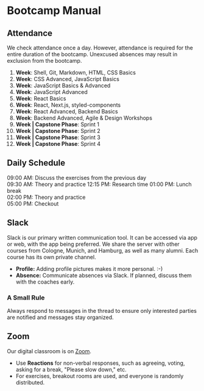 # Bootcamp Manual

## Attendance

We check attendance once a day. However, attendance is required for the entire duration of the bootcamp. Unexcused absences may result in exclusion from the bootcamp.

1. **Week**: Shell, Git, Markdown, HTML, CSS Basics
2. **Week**: CSS Advanced, JavaScript Basics
3. **Week**: JavaScript Basics & Advanced
4. **Week**: JavaScript Advanced
5. **Week**: React Basics
6. **Week**: React, Next.js, styled-components
7. **Week**: React Advanced, Backend Basics
8. **Week**: Backend Advanced, Agile & Design Workshops
9. **Week | Capstone Phase**: Sprint 1
10. **Week | Capstone Phase**: Sprint 2
11. **Week | Capstone Phase**: Sprint 3
12. **Week | Capstone Phase**: Sprint 4

## Daily Schedule

09:00 AM: Discuss the exercises from the previous day  
09:30 AM: Theory and practice
12:15 PM: Research time
01:00 PM: Lunch break  
02:00 PM: Theory and practice  
05:00 PM: Checkout  

## Slack

Slack is our primary written communication tool. It can be accessed via app or web, with the app being preferred. We share the server with other courses from Cologne, Munich, and Hamburg, as well as many alumni. Each course has its own private channel.

- **Profile:** Adding profile pictures makes it more personal. :-)
- **Absence:** Communicate absences via Slack. If planned, discuss them with the coaches early.

### A Small Rule

Always respond to messages in the thread to ensure only interested parties are notified and messages stay organized.

## Zoom

Our digital classroom is on [Zoom](https://learn.neuefische.de).

- Use **Reactions** for non-verbal responses, such as agreeing, voting, asking for a break, "Please slow down," etc.
- For exercises, breakout rooms are used, and everyone is randomly distributed.
